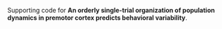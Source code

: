Supporting code for **An orderly single-trial organization of population dynamics in premotor cortex predicts behavioral variability**.
